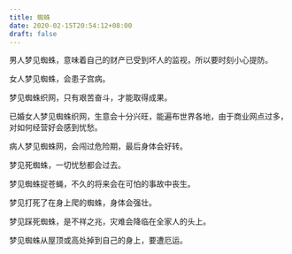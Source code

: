 ```yaml
---
title: 蜘蛛
date: 2020-02-15T20:54:12+08:00
draft: false
---
```


男人梦见蜘蛛，意味着自己的财产已受到坏人的监视，所以要时刻小心提防。



女人梦见蜘蛛，会患子宫病。



梦见蜘蛛织网，只有艰苦奋斗，才能取得成果。



已婚女人梦见蜘蛛织网，生意会十分兴旺，能遍布世界各地，由于商业网点过多，对如何经营好会感到忧愁。



病人梦见蜘蛛网，会闯过危险期，最后身体会好转。



梦见死蜘蛛，一切忧愁都会过去。



梦见蜘蛛捉苍蝇，不久的将来会在可怕的事故中丧生。



梦见打死了在身上爬的蜘蛛，身体会强壮。



梦见踩死蜘蛛，是不祥之兆，灾难会降临在全家人的头上。



梦见蜘蛛从屋顶或高处掉到自己的身上，要遭厄运。

